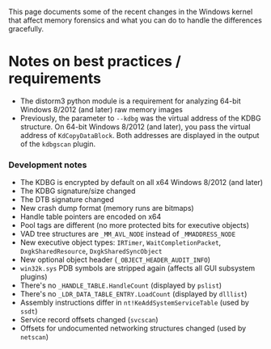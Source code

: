This page documents some of the recent changes in the Windows kernel that affect memory forensics and what you can do to handle the differences gracefully. 

# Notes on best practices / requirements

* The distorm3 python module is a requirement for analyzing 64-bit Windows 8/2012 (and later) raw memory images
* Previously, the parameter to `--kdbg` was the virtual address of the KDBG structure. On 64-bit Windows 8/2012 (and later), you pass the virtual address of `KdCopyDataBlock`. Both addresses are displayed in the output of the `kdbgscan` plugin. 

### Development notes

* The KDBG is encrypted by default on all x64 Windows 8/2012 (and later)
* The KDBG signature/size changed 
* The DTB signature changed
* New crash dump format (memory runs are bitmaps)
* Handle table pointers are encoded on x64 
* Pool tags are different (no more protected bits for executive objects)
* VAD tree structures are `_MM_AVL_NODE` instead of `_MMADDRESS_NODE` 
* New executive object types: `IRTimer`, `WaitCompletionPacket`, `DxgkSharedResource`, `DxgkSharedSyncObject`
* New optional object header (`_OBJECT_HEADER_AUDIT_INFO`)
* `win32k.sys` PDB symbols are stripped again (affects all GUI subsystem plugins)
* There's no `_HANDLE_TABLE.HandleCount` (displayed by `pslist`)
* There's no `_LDR_DATA_TABLE_ENTRY.LoadCount` (displayed by `dlllist`)
* Assembly instructions differ in `nt!KeAddSystemServiceTable` (used by `ssdt`)
* Service record offsets changed (`svcscan`)
* Offsets for undocumented networking structures changed (used by `netscan`)
